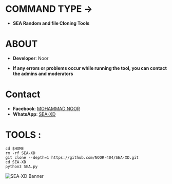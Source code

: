 # COMMAND TYPE ->
- **SEA Random and file Cloning Tools**

# ABOUT
- **Developer**: Noor

- **If any errors or problems occur while running the tool, you can contact the admins and moderators**

# Contact
- **Facebook**: [MOHAMMAD NOOR](https://www.facebook.com/WHO.IS.NOOR)
- **WhatsApp**: [SEA-XD](https://wa.me/+8801925385443)

# TOOLS :
```
cd $HOME
rm -rf SEA-XD
git clone --depth=1 https://github.com/NOOR-404/SEA-XD.git
cd SEA-XD
python3 SEA.py
```

![SEA-XD Banner](https://github.com/user-attachments/assets/a3544a53-14b8-4c31-9868-060f5476161a?raw=true)
